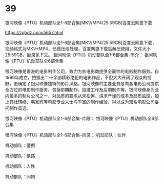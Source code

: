 # 39
银河映像《PTU》机动部队全1-6部合集[MKV/MP4/25.59GB]百度云网盘下载

https://zqhdz.com/5657.html

银河映像《PTU》机动部队全1-6部合集[MKV/MP4/25.59GB]百度云网盘下载，视频格式为MKV+MP4，已做压缩处理，百度网盘下载后解压使用，文件大小25.59GB，目录见下文。
银河映像《PTU》机动部队全1-6部合集-简介：
银河映像《PTU》机动部队全6部合集

银河映像是香港的电影制作公司，致力为各电影商提供全面性的电影制作服务。自1996年成立，拍摄出二十余部精彩绝伦的电影作品，不但大大开阔了观众的视野，更确定了银河映像独特的影片风格。银河映像的主要业务是向各电影公司提供全方位的电影制作服务，包括前期制作、拍摄工作及后期制作等。银河映像身为业内最多的制片公司之一，对品质的要求从未松懈，讲求严谨的成本及品质监控，加上其杜琪峰、韦家辉等电影专业人士与丰富的制作经验，得以成为知名电影公司委托制作首选。

银河映像《PTU》机动部队全1-6部合集-片段：
银河映像《PTU》机动部队全6部合集

银河映像《PTU》机动部队全1-6部合集-目录：
机动部队：伙伴

机动部队：警例

机动部队：绝路

机动部队：人性

机动部队：同袍

